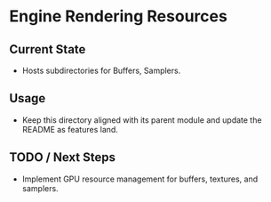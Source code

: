 # Engine Rendering Resources

## Current State

- Hosts subdirectories for Buffers, Samplers.

## Usage

- Keep this directory aligned with its parent module and update the README as features land.

## TODO / Next Steps

- Implement GPU resource management for buffers, textures, and samplers.
